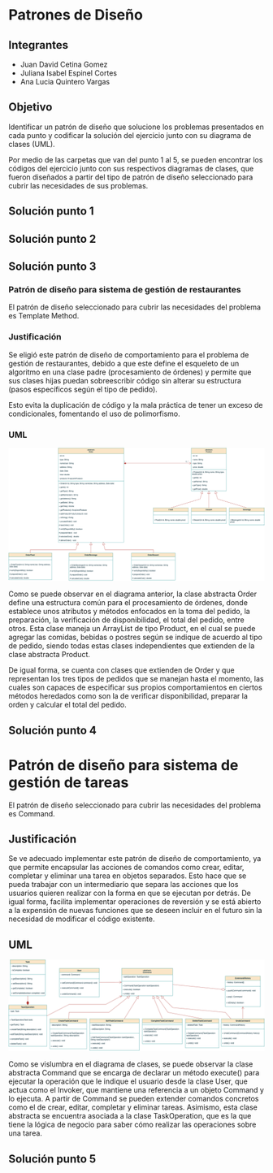 # Patrones de Diseño

## Integrantes
+ Juan David Cetina Gomez
+ Juliana Isabel Espinel Cortes
+ Ana Lucia Quintero Vargas

## Objetivo
Identificar un patrón de diseño que solucione los problemas presentados en cada punto y codificar la solución del ejercicio junto con su diagrama de clases (UML).

Por medio de las carpetas que van del punto 1 al 5, se pueden encontrar los códigos del ejercicio junto con sus respectivos diagramas de clases, que fueron diseñados a partir del tipo de patrón de diseño seleccionado para cubrir las necesidades de sus problemas.

## Solución punto 1


## Solución punto 2


## Solución punto 3

### Patrón de diseño para sistema de gestión de restaurantes

El patrón de diseño seleccionado para cubrir las necesidades del problema es Template Method.

### Justificación

Se eligió este patrón de diseño de comportamiento para el problema de gestión de restaurantes, debido a que este define el esqueleto de un algoritmo en una clase padre (procesamiento de órdenes) y permite que sus clases hijas puedan sobreescribir código sin alterar su estructura (pasos específicos según el tipo de pedido).

Esto evita la duplicación de código y la mala práctica de tener un exceso de condicionales, fomentando el uso de polimorfismo.

### UML

![Diagrama de clase](soluciones/punto3/GestionOrdenes.png)

Como se puede observar en el diagrama anterior, la clase abstracta Order define una estructura común para el procesamiento de órdenes, donde establece unos atributos y métodos enfocados en la toma del pedido, la preparación, la verificación de disponibilidad, el total del pedido, entre otros. Esta clase maneja un ArrayList de tipo Product, en el cual se puede agregar las comidas, bebidas o postres según se indique de acuerdo al tipo de pedido, siendo todas estas clases independientes que extienden de la clase abstracta Product.

De igual forma, se cuenta con clases que extienden de Order y que representan los tres tipos de pedidos que se manejan hasta el momento, las cuales son capaces de especificar sus propios comportamientos en ciertos métodos heredados como son la de verificar disponibilidad, preparar la orden y calcular el total del pedido.


## Solución punto 4

# Patrón de diseño para sistema de gestión de tareas

El patrón de diseño seleccionado para cubrir las necesidades del problema es Command.

## Justificación

Se ve adecuado implementar este patrón de diseño de comportamiento, ya que permite encapsular las acciones de comandos como crear, editar, completar y eliminar una tarea en objetos separados. Esto hace que se pueda trabajar con un intermediario que separa las acciones que los usuarios quieren realizar con la forma en que se ejecutan por detrás. De igual forma, facilita implementar operaciones de reversión y se está abierto a la expensión de nuevas funciones que se deseen incluir en el futuro sin la necesidad de modificar el código existente.

## UML
![Diagrama de clase](soluciones/punto4/GestionTareas.png)

Como se vislumbra en el diagrama de clases, se puede observar la clase abstracta Command que se encarga de declarar un método execute() para ejecutar la operación que le indique el usuario desde la clase User, que actua como el Invoker, que mantiene una referencia a un objeto Command y lo ejecuta. A partir de Command se pueden extender comandos concretos como el de crear, editar, completar y eliminar tareas. Asimismo, esta clase abstracta se encuentra asociada a la clase TaskOperation, que es la que tiene la lógica de negocio para saber cómo realizar las operaciones sobre una tarea.


## Solución punto 5

